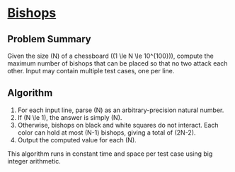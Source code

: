 # [Bishops](https://www.spoj.com/problems/BISHOPS/)

## Problem Summary
Given the size \(N\) of a chessboard \((1 \le N \le 10^{100})\), compute the maximum number of bishops that can be placed so that no two attack each other. Input may contain multiple test cases, one per line.

## Algorithm
1. For each input line, parse \(N\) as an arbitrary-precision natural number.
2. If \(N \le 1\), the answer is simply \(N\).
3. Otherwise, bishops on black and white squares do not interact. Each color can hold at most \(N-1\) bishops, giving a total of \(2N-2\).
4. Output the computed value for each \(N\).

This algorithm runs in constant time and space per test case using big integer arithmetic.
